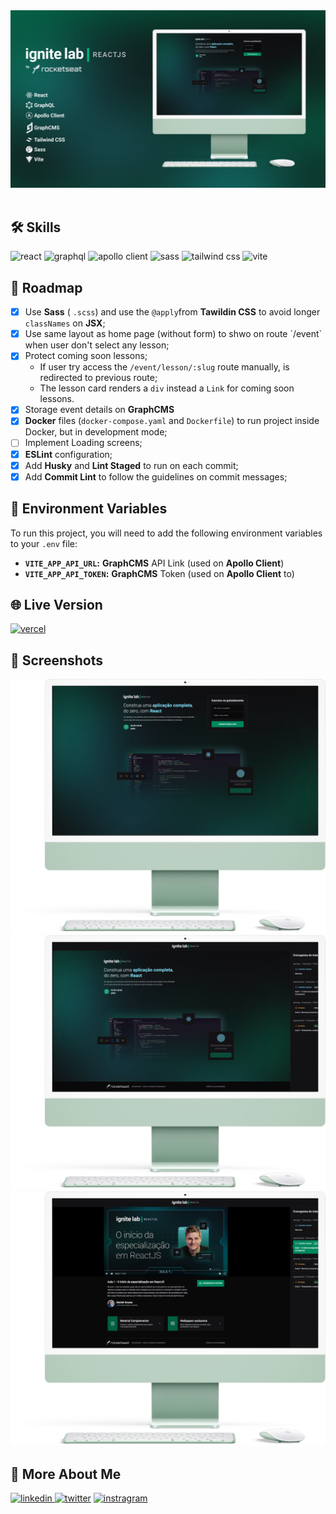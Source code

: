<div align="center">
<img src="public/media/cover.png" alt="Ignite Lab"  />
</div>
<br />

## 🛠 Skills

![react][react] ![graphql][graphql] ![apollo client][apollo] ![sass][sass] ![tailwind css][tailwind] ![vite][vite]

## 📄 Roadmap

- [x] Use **Sass** ( `.scss`) and use the  `@apply`from **Tawildin CSS** to avoid longer `classNames` on **JSX**;
- [x] Use same layout as home page (without form) to shwo on route ´/event` when user don't select any lesson;
- [x] Protect coming soon lessons;
    - If user try access the `/event/lesson/:slug` route manually, is redirected to previous route;
    - The lesson card renders a `div` instead a `Link` for coming soon lessons.
- [x] Storage event details on **GraphCMS**
- [x] **Docker** files (`docker-compose.yaml` and `Dockerfile`) to run project inside Docker, but in development mode;
- [ ] Implement Loading screens;
- [x] **ESLint** configuration;
- [x] Add **Husky** and **Lint Staged** to run on each commit;
- [x] Add **Commit Lint** to follow the guidelines on commit messages;

## 💾 Environment Variables

To run this project, you will need to add the following environment variables to your `.env` file:

- **`VITE_APP_API_URL`:** **GraphCMS** API Link (used on **Apollo Client**)
- **`VITE_APP_API_TOKEN`:** **GraphCMS** Token (used on **Apollo Client** to)

## 🌐 Live Version

[![vercel](https://img.shields.io/badge/vercel-000?style=for-the-badge&logo=vercel&logoColor=white)](https://ignite-lab.tutods.vercel.app/)

## 🌠 Screenshots

<img src="public/media/mockups/mockup-home.png" alt="home" />

<img src="public/media/mockups/mockup-no-lesson.png" alt="Event (No Lesson)" /> 

<img src="public/media/mockups/mockup-lesson.png" alt="Event (No Lesson)" />

## 🔗 More About Me

[
![linkedin](https://img.shields.io/badge/linkedin-0A66C2?style=for-the-badge&logo=linkedin&logoColor=white)
](https://linkedin.com/in/daniel-sousa-tutods)
[![twitter](https://img.shields.io/badge/twitter-1DA1F2?style=for-the-badge&logo=twitter&logoColor=white)](https://twitter.com/dsousa_12)
[![instragram](https://img.shields.io/badge/instragram-E4405F?style=for-the-badge&logo=instagram&logoColor=white)](https://twitter.com/dsousa_12)


[react]: https://img.shields.io/badge/react-1E4174?style=for-the-badge&logo=react&logoColor=white

[graphql]: https://img.shields.io/badge/graphql-1E4174?style=for-the-badge&logo=graphql&logoColor=white

[apollo]: https://img.shields.io/badge/apollo%20client-1E4174?style=for-the-badge&logo=apollographql&logoColor=white

[sass]: https://img.shields.io/badge/sass-1E4174?style=for-the-badge&logo=sass&logoColor=white

[tailwind]: https://img.shields.io/badge/tailwind%20css-1E4174?style=for-the-badge&logo=tailwindcss&logoColor=white

[vite]: https://img.shields.io/badge/vite-1E4174?style=for-the-badge&logo=vite&logoColor=white